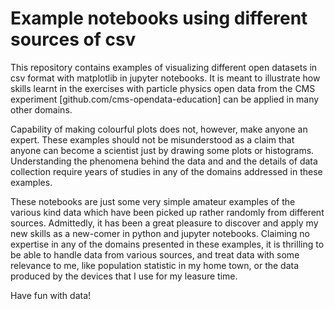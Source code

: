 # Example notebooks using different sources of csv

This repository contains examples of visualizing different open datasets in csv format with matplotlib in jupyter notebooks. It is meant to illustrate how skills learnt in the exercises with particle physics open data from the CMS experiment [github.com/cms-opendata-education] can be applied in many other domains.

Capability of making colourful plots does not, however, make anyone an expert. These examples should not be misunderstood as a claim that anyone can become a scientist just by drawing some plots or histograms. Understanding the phenomena behind the data and and the details of data collection require years of studies in any of the domains addressed in these examples.

These notebooks are just some very simple amateur examples of the various kind data which have been picked up rather randomly from different sources. Admittedly, it has been a great pleasure to discover and apply my new skills as a new-comer in python and jupyter notebooks. Claiming no expertise in any of the domains presented in these examples, it is thrilling to be able to handle data from various sources, and treat data with some relevance to me, like population statistic in my home town, or the data produced by the devices that I use for my leasure time.

Have fun with data!
